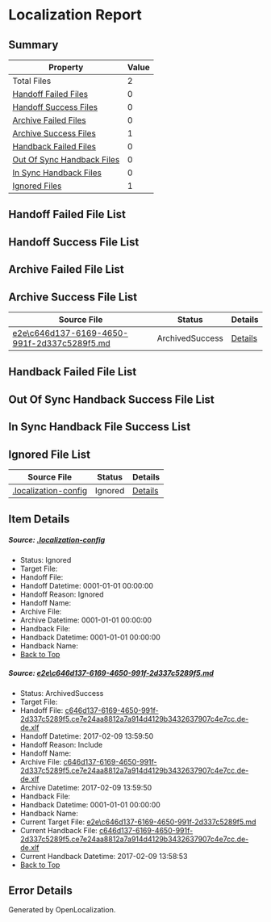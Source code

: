 # <a name='report-top'></a> Localization Report

## Summary
 Property | Value 
 -------- | ----- 
 Total Files | 2
[ Handoff Failed Files ](#handoff-failed-list)| 0
[ Handoff Success Files ](#handoff-success-list)| 0
[ Archive Failed Files ](#archive-failed-list)| 0
[ Archive Success Files ](#archive-success-list)| 1
[ Handback Failed Files ](#handback-failed-list)| 0
[ Out Of Sync Handback Files ](#outofsync-handback-success-list)| 0
[ In Sync Handback Files ](#insync-handback-success-list)| 0
[ Ignored Files ](#ignored-list)| 1

## <a name='handoff-failed-list'></a> Handoff Failed File List

## <a name='handoff-success-list'></a> Handoff Success File List

## <a name='archive-failed-list'></a> Archive Failed File List

## <a name='archive-success-list'></a> Archive Success File List
 Source File | Status | Details 
 ----------- | ------ | ------- 
 [e2e\c646d137-6169-4650-991f-2d337c5289f5.md](https://github.com/OpenLocalizationTestOrg/ol-test0/blob/a682d9e94f201a4b72085823d21499a1f85b50b0/e2e/c646d137-6169-4650-991f-2d337c5289f5.md) | ArchivedSuccess | [Details](#c32ffd6ddc7aa881b377126ab3b0ba28739145061)

## <a name='handback-failed-list'></a> Handback Failed File List

## <a name='outofsync-handback-success-list'></a> Out Of Sync Handback Success File List

## <a name='insync-handback-success-list'></a> In Sync Handback File Success List

## <a name='ignored-list'></a> Ignored File List
 Source File | Status | Details 
 ----------- | ------ | ------- 
 [.localization-config](https://github.com/OpenLocalizationTestOrg/ol-test0/blob/a682d9e94f201a4b72085823d21499a1f85b50b0/.localization-config) | Ignored | [Details](#cb0632cf59c1387fc1742bfb9fa3c47f87e2e5c90)

## Item Details
##### <a name='cb0632cf59c1387fc1742bfb9fa3c47f87e2e5c90'></a> Source: [.localization-config](https://github.com/OpenLocalizationTestOrg/ol-test0/blob/a682d9e94f201a4b72085823d21499a1f85b50b0/.localization-config)
* Status: Ignored
* Target File: 
* Handoff File: 
* Handoff Datetime: 0001-01-01 00:00:00
* Handoff Reason: Ignored
* Handoff Name: 
* Archive File: 
* Archive Datetime: 0001-01-01 00:00:00
* Handback File: 
* Handback Datetime: 0001-01-01 00:00:00
* Handback Name: 
* [Back to Top](#report-top)

##### <a name='c32ffd6ddc7aa881b377126ab3b0ba28739145061'></a> Source: [e2e\c646d137-6169-4650-991f-2d337c5289f5.md](https://github.com/OpenLocalizationTestOrg/ol-test0/blob/a682d9e94f201a4b72085823d21499a1f85b50b0/e2e/c646d137-6169-4650-991f-2d337c5289f5.md)
* Status: ArchivedSuccess
* Target File: 
* Handoff File: [c646d137-6169-4650-991f-2d337c5289f5.ce7e24aa8812a7a914d4129b3432637907c4e7cc.de-de.xlf](https://github.com/OpenLocalizationTestOrg/ol-test0-handoff/blob/4f3a334e3833645224c71f26ca1fd4f344008cae/ol-handoff/OpenLocalizationTestOrg/ol-test0-dede/shujia/ht/c646d137-6169-4650-991f-2d337c5289f5.ce7e24aa8812a7a914d4129b3432637907c4e7cc.de-de.xlf)
* Handoff Datetime: 2017-02-09 13:59:50
* Handoff Reason: Include
* Handoff Name: 
* Archive File: [c646d137-6169-4650-991f-2d337c5289f5.ce7e24aa8812a7a914d4129b3432637907c4e7cc.de-de.xlf](https://github.com/OpenLocalizationTestOrg/ol-test0-handoff/blob/8407cc467f2ecb6425b57c5fd590fe33b9b13b6a/ol-archive/OpenLocalizationTestOrg/ol-test0-dede/shujia/ht/c646d137-6169-4650-991f-2d337c5289f5.ce7e24aa8812a7a914d4129b3432637907c4e7cc.de-de.xlf)
* Archive Datetime: 2017-02-09 13:59:50
* Handback File: 
* Handback Datetime: 0001-01-01 00:00:00
* Handback Name: 
* Current Target File: [e2e\c646d137-6169-4650-991f-2d337c5289f5.md](https://github.com/OpenLocalizationTestOrg/ol-test0-dede/blob/d305e3209b469b3ff81d9d71aeb08c02f9e90732/e2e/c646d137-6169-4650-991f-2d337c5289f5.md)
* Current Handback File: [c646d137-6169-4650-991f-2d337c5289f5.ce7e24aa8812a7a914d4129b3432637907c4e7cc.de-de.xlf](https://github.com/OpenLocalizationTestOrg/ol-test0-handback/blob/d4a032778317b94fd8031aa2fe7381e6ecf1427e/ol-handback/OpenLocalizationTestOrg/ol-test0-dede/shujia/ht/c646d137-6169-4650-991f-2d337c5289f5.ce7e24aa8812a7a914d4129b3432637907c4e7cc.de-de.xlf)
* Current Handback Datetime: 2017-02-09 13:58:53
* [Back to Top](#report-top)


## Error Details

Generated by OpenLocalization.
